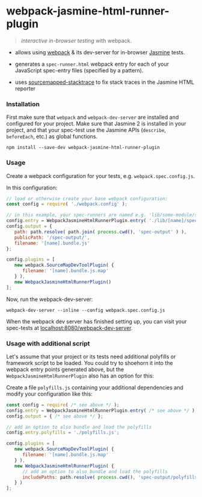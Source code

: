 # webpack-jasmine-html-runner-plugin

> *interactive in-browser testing* with webpack.

* allows using [webpack](http://webpack.github.io/) & its dev-server for in-browser [Jasmine](http://jasmine.github.io/2.4/introduction.html) tests.

* generates a `spec-runner.html` webpack entry for each of your JavaScript spec-entry files (specified by a pattern).

* uses [sourcemapped-stacktrace](https://github.com/novocaine/sourcemapped-stacktrace) to fix stack traces in the Jasmine HTML reporter


### Installation

First make sure that `webpack` and `webpack-dev-server` are installed and configured for your project.
Make sure that Jasmine 2 is installed in your project, and that your spec-test use the Jasmine APIs (`describe`, `beforeEach`, etc.) as global functions.

```console
npm install --save-dev webpack-jasmine-html-runner-plugin
```


### Usage

Create a webpack configuration for your tests, e.g. `webpack.spec.config.js`.

In this configuration:

```js
// load or otherwise create your base webpack configuration:
const config = require( './webpack.config' );

// in this example, your spec-runners are named e.g. 'lib/some-module/spec/spec-runner.js'
config.entry = WebpackJasmineHtmlRunnerPlugin.entry( './lib/[name]/spec/spec-runner.js' );
config.output = {
   path: path.resolve( path.join( process.cwd(), 'spec-output' ) ),
   publicPath: '/spec-output/',
   filename: '[name].bundle.js'
};

config.plugins = [
   new webpack.SourceMapDevToolPlugin( {
      filename: '[name].bundle.js.map'
   } ),
   new WebpackJasmineHtmlRunnerPlugin()
];
```

Now, run the webpack-dev-server:

```console
webpack-dev-server --inline --config webpack.spec.config.js
```

When the webpack dev server has finished setting up, you can visit your spec-tests at [localhost:8080/webpack-dev-server](http://localhost:8080/webpack-dev-server).



### Usage with additional script

Let's assume that your project or its tests need additional polyfills or framework script to be loaded.
You could try to shoehorn it into the webpack entry points generated above, but the `WebpackJasmineHtmlRunnerPlugin` also has an option for this:

Create a file `polyfills.js` containing your additional dependencies and modify your configuration like this:

```js
const config = require( /* see above */ );
config.entry = WebpackJasmineHtmlRunnerPlugin.entry( /* see above */ );
config.output = { /* see above */ };

// add an option to also bundle and load the polyfills
config.entry.polyfills = './polyfills.js';

config.plugins = [
   new webpack.SourceMapDevToolPlugin( {
      filename: '[name].bundle.js.map'
   } ),
   new WebpackJasmineHtmlRunnerPlugin( {
      // add an option to also bundle and load the polyfills
      includePaths: path.resolve( process.cwd(), 'spec-output/polyfills.bundle.js' )
   } )
];
```
